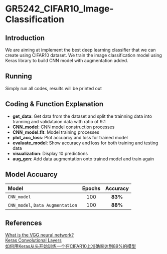 # GR5242_CIFAR10_Image-Classification
## Introduction

We are aiming at implement the best deep learning classifier that we can create using CIFAR10 dataset. We train the image classification model using Keras library to build CNN model with augmentation added.

## Running

Simply run all codes, results will be printed out

## Coding & Function Explanation

- **get_data**: Get data from the dataset and split the trainning data into tranning and validataion data with ratio of 9:1 
- **CNN_model**: CNN model construction processes
- **CNN_model.fit**: Model training processes
- **plot_acc_loss**: Plot accuarcy and loss for trained model
- **evaluate_model**: Show accuracy and loss for both training and testing data
- **visualization**: Display 10 predictions
- **aug_gen**: Add data augmentation onto trained model and train again

## Model Accuarcy

  | Model | Epochs   | Accuracy |
  | :--- | :------: | :-------: |
  | `CNN_model` | 100 | **83%** |
  | `CNN_model`, `Data Augmentation` | 100 | **88%** |
    
## References
[What is the VGG neural network?](https://www.quora.com/What-is-the-VGG-neural-network)\
[Keras Convolutional Layers](https://keras.io/layers/convolutional/)\
[如何用Keras从头开始训练一个在CIFAR10上准确率达到89%的模型](https://zhuanlan.zhihu.com/p/29214791)
